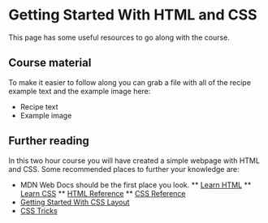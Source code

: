 # Getting Started With HTML and CSS

This page has some useful resources to go along with the course.

## Course material

To make it easier to follow along you can grab a file with all of the recipe example text and the example image here:

* Recipe text
* Example image

## Further reading

In this two hour course you will have created a simple webpage with HTML and CSS. Some recommended places to further your knowledge are:

* MDN Web Docs should be the first place you look.
** [Learn HTML](https://developer.mozilla.org/en-US/docs/Learn/HTML)
** [Learn CSS](https://developer.mozilla.org/en-US/docs/Learn/CSS)
** [HTML Reference](https://developer.mozilla.org/en-US/docs/Web/HTML)
** [CSS Reference](https://developer.mozilla.org/en-US/docs/Web/CSS)
* [Getting Started With CSS Layout](https://www.smashingmagazine.com/2018/05/guide-css-layout/)
* [CSS Tricks](https://css-tricks.com/)
